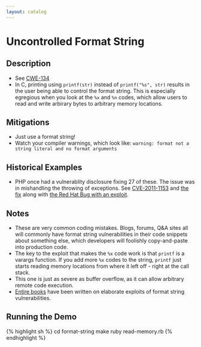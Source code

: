 ```yaml
---
layout: catalog
---
```


Uncontrolled Format String
==========================

Description
-----------

* See [CWE-134](http://cwe.mitre.org/data/definitions/134.html)
* In C, printing using `printf(str)` instead of `printf("%s", str)` results in the user being able to control the format string. This is especially egregious when you look at the `%x` and `%n` codes, which allow users to read and write arbirary bytes to arbitrary memory locations. 

Mitigations
-----------
* Just use a format string!
* Watch your compiler warnings, which look like: `warning: format not a string literal and no format arguments` 

Historical Examples
-------------------
* PHP once had a vulnerablity disclosure fixing 27 of these. The issue was in mishandling the throwing of exceptions. See [CVE-2011-1153](http://cve.mitre.org/cgi-bin/cvename.cgi?name=CVE-2011-1153) and [the fix](http://svn.php.net/viewvc/php/php-src/trunk/ext/phar/phar_object.c?r1=309221&r2=309220&pathrev=309221) along with [the Red Hat Bug with an exploit](https://bugzilla.redhat.com/show_bug.cgi?id=688378).
 
Notes
-----
* These are very common coding mistakes. Blogs, forums, Q&A sites all will commonly have format string vulnerabilities in their code snippets about something else, which developers will foolishly copy-and-paste into production code.    
* The key to the exploit that makes the `%x` code work is that `printf` is a varargs function. If you add more `%x` codes to the string, `printf` just starts reading memory locations from where it left off - right at the call stack.
* This one is just as severe as buffer overflow, as it can allow arbitrary remote code execution.
* [Entire books](http://www.amazon.com/Buffer-Overflows-Format-String-Schwachstellen-Tobias-Klein/dp/3898641929/) have been written on elaborate exploits of format string vulnerabilities.

Running the Demo
----------------
{% highlight sh %}
  cd format-string
  make
  ruby read-memory.rb
{% endhighlight %}
